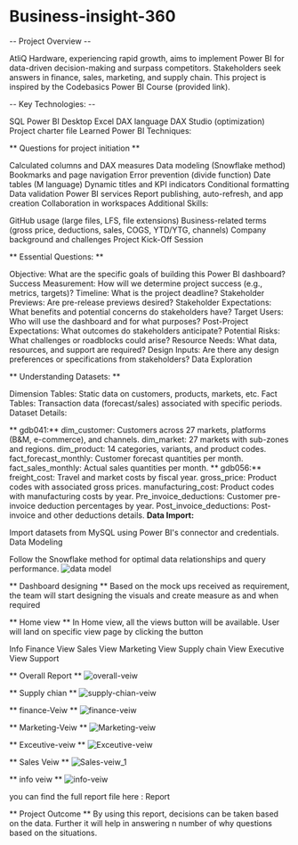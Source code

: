 # Business-insight-360
-- Project Overview --



AtliQ Hardware, experiencing rapid growth, aims to implement Power BI for data-driven decision-making and surpass competitors.
Stakeholders seek answers in finance, sales, marketing, and supply chain.
This project is inspired by the Codebasics Power BI Course (provided link).


-- Key Technologies: --

SQL
Power BI Desktop
Excel
DAX language
DAX Studio (optimization)
Project charter file
Learned Power BI Techniques:

** Questions for project initiation **


Calculated columns and DAX measures
Data modeling (Snowflake method)
Bookmarks and page navigation
Error prevention (divide function)
Date tables (M language)
Dynamic titles and KPI indicators
Conditional formatting
Data validation
Power BI services
Report publishing, auto-refresh, and app creation
Collaboration in workspaces
Additional Skills:

GitHub usage (large files, LFS, file extensions)
Business-related terms (gross price, deductions, sales, COGS, YTD/YTG, channels)
Company background and challenges
Project Kick-Off Session

** Essential Questions: **

Objective: What are the specific goals of building this Power BI dashboard?
Success Measurement: How will we determine project success (e.g., metrics, targets)?
Timeline: What is the project deadline?
Stakeholder Previews: Are pre-release previews desired?
Stakeholder Expectations: What benefits and potential concerns do stakeholders have?
Target Users: Who will use the dashboard and for what purposes?
Post-Project Expectations: What outcomes do stakeholders anticipate?
Potential Risks: What challenges or roadblocks could arise?
Resource Needs: What data, resources, and support are required?
Design Inputs: Are there any design preferences or specifications from stakeholders?
Data Exploration

** Understanding Datasets: **

Dimension Tables: Static data on customers, products, markets, etc.
Fact Tables: Transaction data (forecast/sales) associated with specific periods.
Dataset Details:

** gdb041:**
dim_customer: Customers across 27 markets, platforms (B&M, e-commerce), and channels.
dim_market: 27 markets with sub-zones and regions.
dim_product: 14 categories, variants, and product codes.
fact_forecast_monthly: Customer forecast quantities per month.
fact_sales_monthly: Actual sales quantities per month.
** gdb056:**
freight_cost: Travel and market costs by fiscal year.
gross_price: Product codes with associated gross prices.
manufacturing_cost: Product codes with manufacturing costs by year.
Pre_invoice_deductions: Customer pre-invoice deduction percentages by year.
Post_invoice_deductions: Post-invoice and other deductions details.
**Data Import:**

Import datasets from MySQL using Power BI's connector and credentials.
Data Modeling

Follow the Snowflake method for optimal data relationships and query performance.
![data model](https://github.com/Iqrabaloch123/Business-insight-360/assets/130351579/588cf6c5-ecd0-4385-92b9-aec7c0e85d38)

** Dashboard designing **
Based on the mock ups received as requirement, the team will start designing the visuals and create measure as and when required

** Home view **
In Home view, all the views button will be available. User will land on specific view page by clicking the button

Info
Finance View
Sales View
Marketing View
Supply chain View
Executive View
Support



** Overall Report **
![overall-veiw](https://github.com/Iqrabaloch123/Business-insight-360/assets/130351579/7de4da4e-81bb-47d5-abd8-176377663372)


** Supply chian **
![supply-chian-veiw](https://github.com/Iqrabaloch123/Business-insight-360/assets/130351579/7aad4341-fbb7-4730-9534-080087996231)

** finance-Veiw **
![finance-veiw](https://github.com/Iqrabaloch123/Business-insight-360/assets/130351579/97a2db14-a8b5-438c-a302-8f699f4dbcec)

** Marketing-Veiw **
![Marketing-veiw](https://github.com/Iqrabaloch123/Business-insight-360/assets/130351579/73ec88b6-2541-4213-bd1c-f04fa4529a47)

** Exceutive-veiw **
![Exceutive-veiw](https://github.com/Iqrabaloch123/Business-insight-360/assets/130351579/85e4f50a-8ff0-4faa-b8ca-208d27e1ece6)

** Sales Veiw **
![Sales-veiw_1](https://github.com/Iqrabaloch123/Business-insight-360/assets/130351579/311d382b-dd5b-425e-b216-a89f551a70b0)

** info veiw **
![info-veiw](https://github.com/Iqrabaloch123/Business-insight-360/assets/130351579/42235974-368c-4714-875e-da6d0224b229)

you can find the full report file here : Report

** Project Outcome **
By using this report, decisions can be taken based on the data. Further it will help in answering n number of why questions based on the situations.


